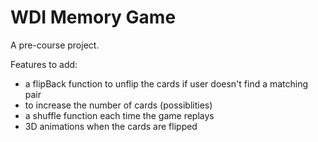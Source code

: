 # WDI Memory Game

A pre-course project. 

Features to add:
- a flipBack function to unflip the cards if user doesn't find a matching pair 
- to increase the number of cards (possiblities)
- a shuffle function each time the game replays
- 3D animations when the cards are flipped 
